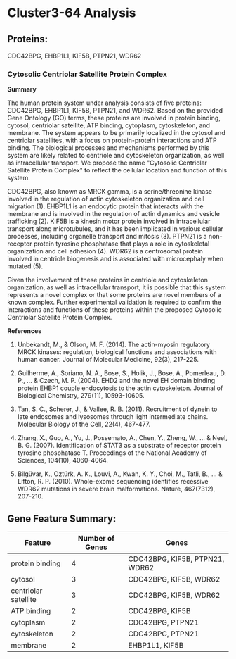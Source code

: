 # Cluster3-64 Analysis

## Proteins: 

CDC42BPG, EHBP1L1, KIF5B, PTPN21, WDR62

### Cytosolic Centriolar Satellite Protein Complex

**Summary**

The human protein system under analysis consists of five proteins: CDC42BPG, EHBP1L1, KIF5B, PTPN21, and WDR62. Based on the provided Gene Ontology (GO) terms, these proteins are involved in protein binding, cytosol, centriolar satellite, ATP binding, cytoplasm, cytoskeleton, and membrane. The system appears to be primarily localized in the cytosol and centriolar satellites, with a focus on protein-protein interactions and ATP binding. The biological processes and mechanisms performed by this system are likely related to centriole and cytoskeleton organization, as well as intracellular transport. We propose the name "Cytosolic Centriolar Satellite Protein Complex" to reflect the cellular location and function of this system.

CDC42BPG, also known as MRCK gamma, is a serine/threonine kinase involved in the regulation of actin cytoskeleton organization and cell migration (1). EHBP1L1 is an endocytic protein that interacts with the membrane and is involved in the regulation of actin dynamics and vesicle trafficking (2). KIF5B is a kinesin motor protein involved in intracellular transport along microtubules, and it has been implicated in various cellular processes, including organelle transport and mitosis (3). PTPN21 is a non-receptor protein tyrosine phosphatase that plays a role in cytoskeletal organization and cell adhesion (4). WDR62 is a centrosomal protein involved in centriole biogenesis and is associated with microcephaly when mutated (5).

Given the involvement of these proteins in centriole and cytoskeleton organization, as well as intracellular transport, it is possible that this system represents a novel complex or that some proteins are novel members of a known complex. Further experimental validation is required to confirm the interactions and functions of these proteins within the proposed Cytosolic Centriolar Satellite Protein Complex.

**References**

1. Unbekandt, M., & Olson, M. F. (2014). The actin-myosin regulatory MRCK kinases: regulation, biological functions and associations with human cancer. Journal of Molecular Medicine, 92(3), 217-225.

2. Guilherme, A., Soriano, N. A., Bose, S., Holik, J., Bose, A., Pomerleau, D. P., ... & Czech, M. P. (2004). EHD2 and the novel EH domain binding protein EHBP1 couple endocytosis to the actin cytoskeleton. Journal of Biological Chemistry, 279(11), 10593-10605.

3. Tan, S. C., Scherer, J., & Vallee, R. B. (2011). Recruitment of dynein to late endosomes and lysosomes through light intermediate chains. Molecular Biology of the Cell, 22(4), 467-477.

4. Zhang, X., Guo, A., Yu, J., Possemato, A., Chen, Y., Zheng, W., ... & Neel, B. G. (2007). Identification of STAT3 as a substrate of receptor protein tyrosine phosphatase T. Proceedings of the National Academy of Sciences, 104(10), 4060-4064.

5. Bilgüvar, K., Oztürk, A. K., Louvi, A., Kwan, K. Y., Choi, M., Tatli, B., ... & Lifton, R. P. (2010). Whole-exome sequencing identifies recessive WDR62 mutations in severe brain malformations. Nature, 467(7312), 207-210.

## Gene Feature Summary: 

| Feature | Number of Genes | Genes |
| --- | --- | --- |
| protein binding | 4 | CDC42BPG, KIF5B, PTPN21, WDR62 |
| cytosol | 3 | CDC42BPG, KIF5B, WDR62 |
| centriolar satellite | 3 | CDC42BPG, KIF5B, WDR62 |
| ATP binding | 2 | CDC42BPG, KIF5B |
| cytoplasm | 2 | CDC42BPG, PTPN21 |
| cytoskeleton | 2 | CDC42BPG, PTPN21 |
| membrane | 2 | EHBP1L1, KIF5B |

